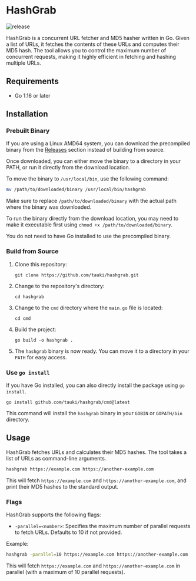 # HashGrab

![release](https://github.com/tauki/hashgrab/actions/workflows/test.yml/badge.svg)

HashGrab is a concurrent URL fetcher and MD5 hasher written in Go. Given a list of URLs, it fetches the contents of these URLs and computes their MD5 hash. The tool allows you to control the maximum number of concurrent requests, making it highly efficient in fetching and hashing multiple URLs.

## Requirements

- Go 1.16 or later

## Installation

### Prebuilt Binary
If you are using a Linux AMD64 system, you can download the precompiled binary from the [Releases](https://github.com/tauki/hashgrab/releases) section instead of building from source.

Once downloaded, you can either move the binary to a directory in your PATH, or run it directly from the download location.

To move the binary to `/usr/local/bin`, use the following command:

```bash
mv /path/to/downloaded/binary /usr/local/bin/hashgrab
```

Make sure to replace `/path/to/downloaded/binary` with the actual path where the binary was downloaded.

To run the binary directly from the download location, you may need to make it executable first using `chmod +x /path/to/downloaded/binary`.

You do not need to have Go installed to use the precompiled binary.

### Build from Source

1. Clone this repository:

   ```
   git clone https://github.com/tauki/hashgrab.git
   ```

2. Change to the repository's directory:

   ```
   cd hashgrab
   ```

3. Change to the `cmd` directory where the `main.go` file is located:

   ```
   cd cmd
   ```

4. Build the project:

   ```
   go build -o hashgrab .
   ```

5. The `hashgrab` binary is now ready. You can move it to a directory in your `PATH` for easy access.

### Use `go install`

If you have Go installed, you can also directly install the package using `go install`.

```
go install github.com/tauki/hashgrab/cmd@latest
```

This command will install the `hashgrab` binary in your `GOBIN` or `GOPATH/bin` directory.

## Usage

HashGrab fetches URLs and calculates their MD5 hashes. The tool takes a list of URLs as command-line arguments.

```bash
hashgrab https://example.com https://another-example.com
```

This will fetch `https://example.com` and `https://another-example.com`, and print their MD5 hashes to the standard output.

### Flags

HashGrab supports the following flags:

- `-parallel=<number>`: Specifies the maximum number of parallel requests to fetch URLs. Defaults to 10 if not provided.

Example:

```bash
hashgrab -parallel=10 https://example.com https://another-example.com
```

This will fetch `https://example.com` and `https://another-example.com` in parallel (with a maximum of 10 parallel requests).
